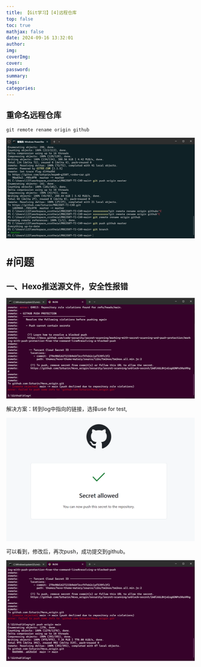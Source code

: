 ```yaml
---
title: 【Git学习】[4]远程仓库
top: false
toc: true
mathjax: false
date: 2024-09-16 13:32:01
author:
img:
coverImg:
cover:
password:
summary:
tags:
categories:
---
```


## 重命名远程仓库

```
git remote rename origin github
```

![image-20240916133628463](【Git学习】-4-远程仓库/image-20240916133628463.png)

# #问题

## 一、Hexo推送源文件，安全性报错

![image-20240916135838561](【Git学习】-4-远程仓库/image-20240916135838561.png)

解决方案：转到log中指向的链接，选择use for test,

![image-20240916135827657](【Git学习】-4-远程仓库/image-20240916135827657.png)

可以看到，修改后，再次push，成功提交到github。

![image-20240916140029571](【Git学习】-4-远程仓库/image-20240916140029571.png)
